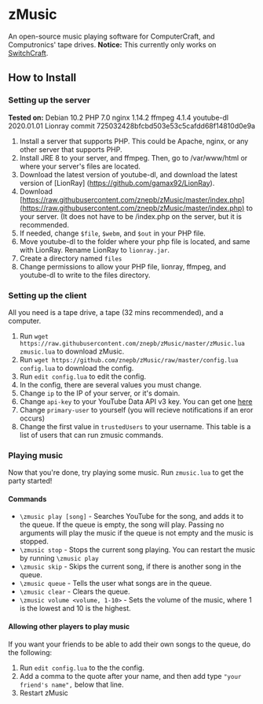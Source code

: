 # zMusic
An open-source music playing software for ComputerCraft, and Computronics' tape drives.
**Notice:** This currently only works on [SwitchCraft](https://switchcraft.pw).

## How to Install
### Setting up the server
**Tested on:**
Debian 10.2
PHP 7.0
nginx 1.14.2
ffmpeg 4.1.4
youtube-dl 2020.01.01
Lionray commit 725032428bfcbd503e53c5cafdd68f14810d0e9a

 1. Install a server that supports PHP. This could be Apache,
nginx, or any other server that supports PHP.   
 2. Install JRE 8 to your server, and ffmpeg. Then, go to /var/www/html or where your server's files are located. 
 3. Download the latest version of youtube-dl, and download the latest version of [LionRay] (https://github.com/gamax92/LionRay).
 4. Download [https://raw.githubusercontent.com/znepb/zMusic/master/index.php](https://raw.githubusercontent.com/znepb/zMusic/master/index.php) to your server. (It does not have to be /index.php on the server, but it is recommended.
 5. If needed, change `$file`, `$webm`, and `$out` in your PHP file.
 6. Move youtube-dl to the folder where your php file is located, and same with LionRay. Rename LionRay to `lionray.jar`.
 7. Create a directory named `files`
 8. Change permissions to allow your PHP file, lionray, ffmpeg, and youtube-dl to write to the files directory.

### Setting up the client
All you need is a tape drive, a tape (32 mins recommended), and a computer.

 1. Run `wget https://raw.githubusercontent.com/znepb/zMusic/master/zMusic.lua zmusic.lua` to download zMusic.
 2. Run `wget https://github.com/znepb/zMusic/raw/master/config.lua config.lua` to download the config.
 3. Run `edit config.lua` to edit the config.
 4. In the config, there are several values you must change. 
 5. Change `ip` to the IP of your server, or it's domain.
 6. Change `api-key` to your YouTube Data API v3 key. You can get one [here](https://console.developers.google.com/)
 7. Change `primary-user` to yourself (you will recieve notifications if an eror occurs)
 8. Change the first value in `trustedUsers` to your username. This table is a list of users that can run zmusic commands.

### Playing music
Now that you're done, try playing some music. Run `zmusic.lua` to get the party started!
#### Commands

 - `\zmusic play [song]` - Searches YouTube for the song, and adds it to the queue. If the queue is empty, the song will play. Passing no arguments will play the music if the queue is not empty and the music is stopped.
 - `\zmusic stop` - Stops the current song playing. You can restart the music by running `\zmusic play`
 - `\zmusic skip` - Skips the current song, if there is another song in the queue.
 - `\zmusic queue` - Tells the user what songs are in the queue.
 - `\zmusic clear` - Clears the queue.
 - `\zmusic volume <volume, 1-10>` - Sets the volume of the music, where 1 is the lowest and 10 is the highest.

#### Allowing other players to play music

If you want your friends to be able to add their own songs to the queue, do the following:

 1. Run `edit config.lua` to the the config.
 2. Add a comma to the quote after your name, and then add type `"your friend's name",` below that line.
 3. Restart zMusic

 
